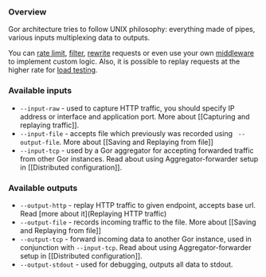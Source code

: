 ### Overview
Gor architecture tries to follow UNIX philosophy: everything made of pipes, various inputs multiplexing data to outputs.

You can [rate limit](/rate-limiting.md), [filter](request-filtering.md), [rewrite](request-rewriting.md) requests or even use your own [middleware](middleware.md) to implement custom logic. Also, it is possible to replay requests at the higher rate for [load testing](saving-and-replaying-from-file.md).

### Available inputs

* `--input-raw` - used to capture HTTP traffic, you should specify IP address or interface and application port. More about [[Capturing and replaying traffic]].
* `--input-file` - accepts file which previously was recorded using ` --output-file`. More about [[Saving and Replaying from file]]
* `--input-tcp` - used by a Gor aggregator for accepting forwarded traffic from other Gor instances. Read about using Aggregator-forwarder setup in [[Distributed configuration]].

### Available outputs

* `--output-http` - replay HTTP traffic to given endpoint, accepts base url. Read [more about it](Replaying HTTP traffic)
* `--output-file` - records incoming traffic to the file. More about [[Saving and Replaying from file]]
* `--output-tcp` - forward incoming data to another Gor instance, used in conjunction with `--input-tcp`. Read about using Aggregator-forwarder setup in [[Distributed configuration]].
* `--output-stdout` - used for debugging, outputs all data to stdout.